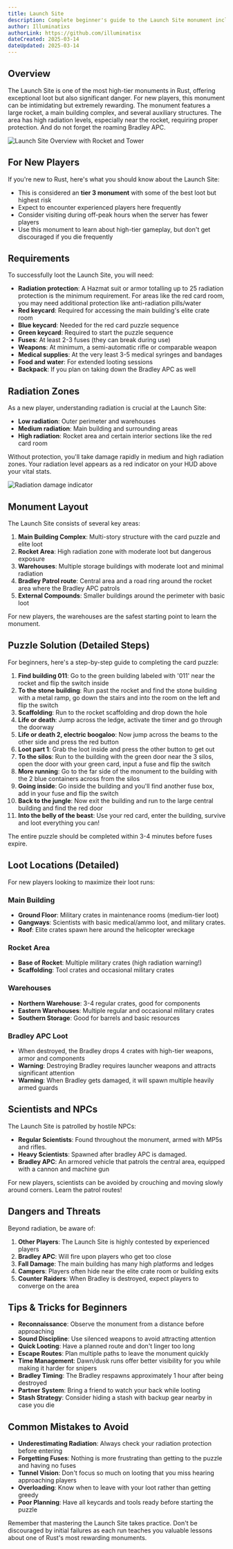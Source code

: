 ```yaml
---
title: Launch Site
description: Complete beginner's guide to the Launch Site monument including puzzle solutions, dangers, loot locations, and survival tips for new players.
author: Illuminatixs
authorLink: https://github.com/illuminatisx
dateCreated: 2025-03-14
dateUpdated: 2025-03-14
---
```


## Overview

The Launch Site is one of the most high-tier monuments in Rust, offering exceptional loot but also significant danger. For new players, this monument can be intimidating but extremely rewarding. The monument features a large rocket, a main building complex, and several auxiliary structures. The area has high radiation levels, especially near the rocket, requiring proper protection. And do not forget the roaming Bradley APC.

![Launch Site Overview with Rocket and Tower](/wiki/image/monuments/launch-site-overview.jpg)

## For New Players

If you're new to Rust, here's what you should know about the Launch Site:

- This is considered an **tier 3 monument** with some of the best loot but highest risk
- Expect to encounter experienced players here frequently
- Consider visiting during off-peak hours when the server has fewer players
- Use this monument to learn about high-tier gameplay, but don't get discouraged if you die frequently

## Requirements

To successfully loot the Launch Site, you will need:

- **Radiation protection**: A Hazmat suit or armor totalling up to 25 radiation protection is the minimum requirement. For areas like the red card room, you may need additional protection like anti-radiation pills/water
- **Red keycard**: Required for accessing the main building's elite crate room
- **Blue keycard**: Needed for the red card puzzle sequence
- **Green keycard**: Required to start the puzzle sequence
- **Fuses**: At least 2-3 fuses (they can break during use)
- **Weapons**: At minimum, a semi-automatic rifle or comparable weapon
- **Medical supplies**: At the very least 3-5 medical syringes and bandages
- **Food and water**: For extended looting sessions
- **Backpack**: If you plan on taking down the Bradley APC as well

## Radiation Zones

As a new player, understanding radiation is crucial at the Launch Site:

- **Low radiation**: Outer perimeter and warehouses
- **Medium radiation**: Main building and surrounding areas
- **High radiation**: Rocket area and certain interior sections like the red card room

Without protection, you'll take damage rapidly in medium and high radiation zones. Your radiation level appears as a red indicator on your HUD above your vital stats.

![Radiation damage indicator](/wiki/image/monuments/rads.webp)

## Monument Layout

The Launch Site consists of several key areas:

1. **Main Building Complex**: Multi-story structure with the card puzzle and elite loot
2. **Rocket Area**: High radiation zone with moderate loot but dangerous exposure
3. **Warehouses**: Multiple storage buildings with moderate loot and minimal radiation
4. **Bradley Patrol route**: Central area and a road ring around the rocket area where the Bradley APC patrols
5. **External Compounds**: Smaller buildings around the perimeter with basic loot

For new players, the warehouses are the safest starting point to learn the monument.

## Puzzle Solution (Detailed Steps)

For beginners, here's a step-by-step guide to completing the card puzzle:

1. **Find building 011**: Go to the green building labeled with '011' near the rocket and flip the switch inside
2. **To the stone building**: Run past the rocket and find the stone building with a metal ramp, go down the stairs and into the room on the left and flip the switch
3. **Scaffolding**: Run to the rocket scaffolding and drop down the hole
4. **Life or death**: Jump across the ledge, activate the timer and go through the doorway
5. **Life or death 2, electric boogaloo**: Now jump across the beams to the other side and press the red button
6. **Loot part 1**: Grab the loot inside and press the other button to get out
7. **To the silos**: Run to the building with the green door near the 3 silos, open the door with your green card, input a fuse and flip the switch
8. **More running**: Go to the far side of the monument to the building with the 2 blue containers across from the silos
9. **Going inside**: Go inside the building and you'll find another fuse box, add in your fuse and flip the switch
10. **Back to the jungle**: Now exit the building and run to the large central building and find the red door
11. **Into the belly of the beast**: Use your red card, enter the building, survive and loot everything you can!

The entire puzzle should be completed within 3-4 minutes before fuses expire.

## Loot Locations (Detailed)

For new players looking to maximize their loot runs:

### Main Building
- **Ground Floor**: Military crates in maintenance rooms (medium-tier loot)
- **Gangways**: Scientists with basic medical/ammo loot, and military crates.
- **Roof**: Elite crates spawn here around the helicopter wreckage

### Rocket Area
- **Base of Rocket**: Multiple military crates (high radiation warning!)
- **Scaffolding**: Tool crates and occasional military crates

### Warehouses
- **Northern Warehouse**: 3-4 regular crates, good for components
- **Eastern Warehouses**: Multiple regular and occasional military crates
- **Southern Storage**: Good for barrels and basic resources

### Bradley APC Loot
- When destroyed, the Bradley drops 4 crates with high-tier weapons, armor and components
- **Warning**: Destroying Bradley requires launcher weapons and attracts significant attention
- **Warning**: When Bradley gets damaged, it will spawn multiple heavily armed guards

## Scientists and NPCs

The Launch Site is patrolled by hostile NPCs:

- **Regular Scientists**: Found throughout the monument, armed with MP5s and rifles.
- **Heavy Scientists**: Spawned after bradley APC is damaged.
- **Bradley APC**: An armored vehicle that patrols the central area, equipped with a cannon and machine gun

For new players, scientists can be avoided by crouching and moving slowly around corners. Learn the patrol routes!

## Dangers and Threats

Beyond radiation, be aware of:

1. **Other Players**: The Launch Site is highly contested by experienced players
2. **Bradley APC**: Will fire upon players who get too close
3. **Fall Damage**: The main building has many high platforms and ledges
4. **Campers**: Players often hide near the elite crate room or building exits
5. **Counter Raiders**: When Bradley is destroyed, expect players to converge on the area

## Tips & Tricks for Beginners

- **Reconnaissance**: Observe the monument from a distance before approaching
- **Sound Discipline**: Use silenced weapons to avoid attracting attention
- **Quick Looting**: Have a planned route and don't linger too long
- **Escape Routes**: Plan multiple paths to leave the monument quickly
- **Time Management**: Dawn/dusk runs offer better visibility for you while making it harder for snipers
- **Bradley Timing**: The Bradley respawns approximately 1 hour after being destroyed
- **Partner System**: Bring a friend to watch your back while looting
- **Stash Strategy**: Consider hiding a stash with backup gear nearby in case you die

## Common Mistakes to Avoid

- **Underestimating Radiation**: Always check your radiation protection before entering
- **Forgetting Fuses**: Nothing is more frustrating than getting to the puzzle and having no fuses
- **Tunnel Vision**: Don't focus so much on looting that you miss hearing approaching players
- **Overloading**: Know when to leave with your loot rather than getting greedy
- **Poor Planning**: Have all keycards and tools ready before starting the puzzle

Remember that mastering the Launch Site takes practice. Don't be discouraged by initial failures as each run teaches you valuable lessons about one of Rust's most rewarding monuments.
